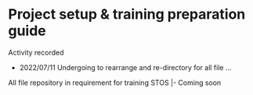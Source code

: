 # Project setup & training preparation guide

Activity recorded
- 2022/07/11 Undergoing to rearrange and re-directory for all file ...

All file repository in requirement for training
STOS
|- Coming soon
